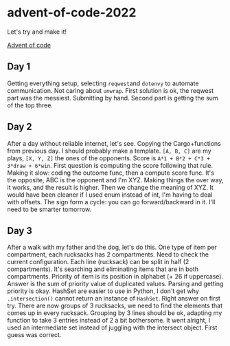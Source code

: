# advent-of-code-2022
Let's try and make it!

[Advent of code](https://adventofcode.com/)

## Day 1

Getting everything setup, 
selecting `reqwest`and `dotenvy` to automate communication.
Not caring about `unwrap`.
First solution is ok, the reqwest part was the messiest.
Submitting by hand.
Second part is getting the sum of the top three.

## Day 2

After a day without reliable internet,
let's see.
Copying the Cargo+functions from previous day.
I should probably make a template.
`[A, B, C]` are my plays, `[X, Y, Z]` the ones of the opponents.
Score is `A*1 + B*2 + C*3 + 3*draw + 6*win`.
First question is computing the score following that rule.
Making it slow:
coding the outcome func, then a compute score func.
It's the opposite, ABC is the opponent and I'm XYZ.
Making things the over way, it works, and the result is higher.
Then we change the meaning of XYZ.
It would have been cleaner if I used enum instead of int,
I'm having to deal with offsets.
The sign form a cycle: you can go forward/backward in it.
I'll need to be smarter tomorrow.

## Day 3

After a walk with my father and the dog,
let's do this.
One type of item per compartment, each rucksacks has 2 compartments.
Need to check the current configuration.
Each line (rucksack) can be split in half (2 compartments).
It's searching and eliminating items that are in both compartments.
Priority of item is its position in alphabet (+ 26 if uppercase).
Answer is the sum of priority value of duplicated values.
Parsing and getting priority is okay. 
HashSet are easier to use in Python,
I don't get why `.intersection()` cannot return an instance of `HashSet`.
Right answer on first try.
There are now groups of 3 rucksacks, 
we need to find the elements that comes up in every rucksack.
Grouping by 3 lines should be ok,
adapting my function to take 3 entries instead of 2 a bit bothersome.
It went alright, I used an intermediate set 
instead of juggling with the intersect object.
First guess was correct.

